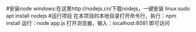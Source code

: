 #安装node
windows:在这里http://nodejs.cn/下载nodejs，一键安装
linux:sudo apt install nodejs
#运行项目
在本项目的本地目录打开命令行，执行：npm install
运行：node app.js
打开浏览器，输入：localhost:8081 即可访问
